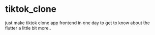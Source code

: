 # tiktok_clone
just make tiktok clone app frontend in one day to get to know about the flutter a little bit more..
